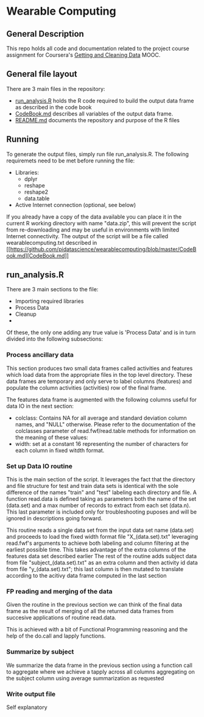 # Wearable Computing
## General Description
This repo holds all code and documentation related to the project course assignment for Coursera's [Getting and Cleaning Data](https://class.coursera.org/getdata-013/human_grading/view/courses/973500/assessments/3/submissions) MOOC.

## General file layout
There are 3 main files in the repository:
* [run_analysis.R](https://github.com/pidatascience/wearablecomputing/blob/master/run_analysis.R) holds the R code required to build the output data frame as described in the code book
* [CodeBook.md](https://github.com/pidatascience/wearablecomputing/blob/master/CodeBook.md) describes all variables of the output data frame.
* [README.md](https://github.com/pidatascience/wearablecomputing/blob/master/README.md) documents the repository and purpose of the R files

## Running
To generate the output files, simply run file run_analysis.R. The following requiremets need to be met before running the file:
  * Libraries:
    * dplyr
    * reshape
    * reshape2
    * data.table
  * Active Internet connection (optional, see below)

If you already have a copy of the data available you can place it in the current R working directory with name "data.zip", this will prevent the script from re-downloading and may be useful in environments with limited Internet connectivity.
The output of the script will be a file called wearablecomputing.txt described in [[https://github.com/pidatascience/wearablecomputing/blob/master/CodeBook.md][CodeBook.md]]

## run_analysis.R
There are 3 main sections to the file:
  * Importing required libraries
  * Process Data
  * Cleanup
  * 
Of these, the only one adding any true value is 'Process Data' and is in turn divided into the following subsections:

### Process ancillary data
This section produces two small data frames called activities and features which load data from the appropriate files in the top level directory. These data frames are temporary and only serve to label columns (features) and populate the column activities (activities) row of the final frame.

The features data frame is augmented with the following columns useful for data IO in the next section:
  * colclass: Contains NA for all average and standard deviation column names, and "NULL" otherwise. Please refer to the documentation of the colclasses parameter of read.fwf/read.table methods for information on the meaning of these values:
  * width: set at a constant 16 representing the number of characters for each column in fixed witdth format.

### Set up Data IO routine
This is the main section of the script. It leverages the fact that the directory and file structure for test and train data sets is identical with the sole difference of the names "train" and "test" labeling each directory and file.
A function read.data is defined taking as parameters both the name of the set (data.set) and a max number of records to extract from each set (data.n). This last parameter is included only for troubleshooting puposes and will be ignored in descriptions going forward.

This routine reads a single data set from the input data set name (data.set) and proceeds to load the fixed width format file "X_(data.set).txt" leveraging read.fwf's arguments to achieve both labeling and column filtering at the earliest possible time. This takes advantage of the extra columns of the features data set described earlier
The rest of the routine adds subject data from file "subject_(data.set).txt" as an extra column and then activity id data from file "y_(data.set).txt"; this last column is then mutated to translate according to the acitivy data frame computed in the last section

### FP reading and merging of the data
Given the routine in the previous section we can think of the final data frame as the result of  merging of all the returned data frames from succesive applications of routine read.data.

This is achieved with a bit of Functional Programming reasoning and the help of the do.call and lapply functions.

### Summarize by subject
We summarize the data frame in the previous section using a function call to aggregate where we achieve a tapply across all columns aggregating on the subject column using average summarization as requested

### Write output file
Self explanatory

